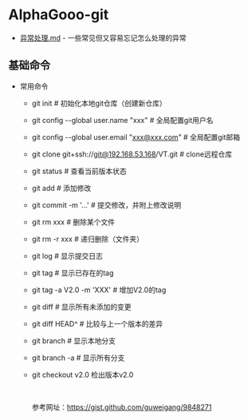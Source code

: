 # AlphaGooo-git
- [异常处理.md](files/异常处理.md)  - 一些常见但又容易忘记怎么处理的异常



## 基础命令



* 常用命令
  * git init # 初始化本地git仓库（创建新仓库）

  * git config --global user.name "xxx"  # 全局配置git用户名

  * git config --global user.email "xxx@xxx.com"  # 全局配置git邮箱

  * git clone git+ssh://git@192.168.53.168/VT.git # clone远程仓库

  * git status # 查看当前版本状态

  * git add  # 添加修改

  * git commit -m '...' # 提交修改，并附上修改说明

  * git rm xxx # 删除某个文件

  * git rm -r xxx # 递归删除（文件夹）

  * git log # 显示提交日志

  * git tag # 显示已存在的tag

  * git tag -a V2.0 -m 'XXX' # 增加V2.0的tag

  * git diff # 显示所有未添加的变更

  * git diff HEAD^ # 比较与上一个版本的差异

  * git branch # 显示本地分支

  * git branch -a # 显示所有分支

  * git checkout v2.0 检出版本v2.0

    ​

    参考网址：https://gist.github.com/guweigang/9848271
